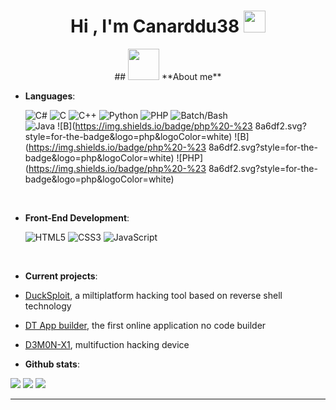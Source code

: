 <h1 align="center"><b>Hi , I'm Canarddu38 </b><img src="https://media.giphy.com/media/hvRJCLFzcasrR4ia7z/giphy.gif" width="35"></h1>
<p align="center">
## <picture><img src = "https://github.com/canarddu38/canarddu38/assets/71982379/d434f0bd-bd1b-4ace-ad69-7bd7060b14be" width = 50px></picture> **About me**

 
- **Languages**:

    ![C#](https://img.shields.io/badge/c%23%20-%2302571e.svg?style=for-the-badge&logo=csharp&logoColor=white)
    ![C](https://img.shields.io/badge/C%20-%232370ED.svg?style=for-the-badge&logo=c&logoColor=white)
    ![C++](https://img.shields.io/badge/C++%20-%2300599C.svg?style=for-the-badge&logo=c%2B%2B&logoColor=white)
    ![Python](https://img.shields.io/badge/Python%20-%2314354C.svg?style=for-the-badge&logo=python&logoColor=white)
    ![PHP](https://img.shields.io/badge/php%20-%238a6df2.svg?style=for-the-badge&logo=php&logoColor=white)
    ![Batch/Bash](https://img.shields.io/badge/batch-bash%20-%23262626.svg?style=for-the-badge&logo=gnu-bash&logoColor=white)
  </br>
    ![Java](https://img.shields.io/badge/Java%20-%23ffb300.svg?style=for-the-badge&logo=java&logoColor=white)
    ![B](https://img.shields.io/badge/php%20-%23 8a6df2.svg?style=for-the-badge&logo=php&logoColor=white)
    ![B](https://img.shields.io/badge/php%20-%23 8a6df2.svg?style=for-the-badge&logo=php&logoColor=white)
    ![PHP](https://img.shields.io/badge/php%20-%23 8a6df2.svg?style=for-the-badge&logo=php&logoColor=white)

<br>   
    
- **Front-End Development**:

   ![HTML5](https://img.shields.io/badge/HTML5%20-%23E34F26.svg?style=for-the-badge&logo=html5&logoColor=white)
   ![CSS3](https://img.shields.io/badge/CSS%20-%231572B6.svg?style=for-the-badge&logo=css3&logoColor=white)
   ![JavaScript](https://img.shields.io/badge/JavaScript%20-%23F7DF1E.svg?style=for-the-badge&logo=javascript&logoColor=black)

<br>



- **Current projects**:
- <a href="https://github.com/canarddu38/DUCKSPLOIT">DuckSploit</a>, a miltiplatform hacking tool based on reverse shell technology
- <a href="https://github.com/4RE5Team/cs-gui-builder">DT App builder</a>, the first online application no code builder
- <a href="https://github.com/4RE5Team/D3M0N-X1">D3M0N-X1</a>, multifuction hacking device


- **Github stats**:
<img src="https://github-readme-stats.vercel.app/api?username=canarddu38&theme=vue-dark&show_icons=true&hide_border=false&count_private=true"/>
<img src="https://github-readme-streak-stats.herokuapp.com/?user=canarddu38&theme=vue-dark&hide_border=false"/>
<img src="https://github-readme-stats.vercel.app/api/top-langs/?username=canarddu38&theme=vue-dark&show_icons=true&hide_border=false&layout=compact"/>

-----

